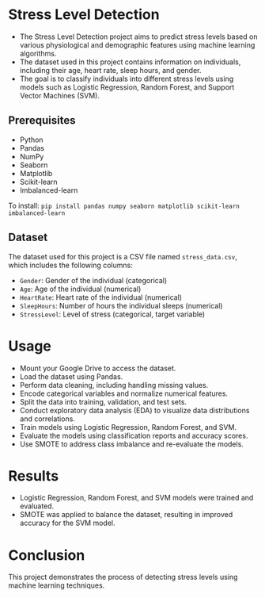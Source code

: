 # Stress Level Detection
- The Stress Level Detection project aims to predict stress levels based on various physiological and demographic features using machine learning algorithms. 
- The dataset used in this project contains information on individuals, including their age, heart rate, sleep hours, and gender.
- The goal is to classify individuals into different stress levels using models such as Logistic Regression, Random Forest, and Support Vector Machines (SVM).

## Prerequisites
- Python
- Pandas
- NumPy
- Seaborn
- Matplotlib
- Scikit-learn
- Imbalanced-learn

To install: `pip install pandas numpy seaborn matplotlib scikit-learn imbalanced-learn`

## Dataset
The dataset used for this project is a CSV file named `stress_data.csv`, which includes the following columns:
- `Gender`: Gender of the individual (categorical)
- `Age`: Age of the individual (numerical)
- `HeartRate`: Heart rate of the individual (numerical)
- `SleepHours`: Number of hours the individual sleeps (numerical)
- `StressLevel`: Level of stress (categorical, target variable)

# Usage
- Mount your Google Drive to access the dataset.
- Load the dataset using Pandas.
- Perform data cleaning, including handling missing values.
- Encode categorical variables and normalize numerical features.
- Split the data into training, validation, and test sets.
- Conduct exploratory data analysis (EDA) to visualize data distributions and correlations.
- Train models using Logistic Regression, Random Forest, and SVM.
- Evaluate the models using classification reports and accuracy scores.
- Use SMOTE to address class imbalance and re-evaluate the models.

# Results
- Logistic Regression, Random Forest, and SVM models were trained and evaluated.
- SMOTE was applied to balance the dataset, resulting in improved accuracy for the SVM model.

# Conclusion
This project demonstrates the process of detecting stress levels using machine learning techniques.